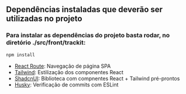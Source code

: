 ## Dependências instaladas que deverão ser utilizadas no projeto
### Para instalar as dependências do projeto basta rodar, no diretório ./src/front/trackit:

```bash
npm install
```

- [React Route](https://reactrouter.com/home): Navegação de página SPA
- [Tailwind](https://tailwindcss.com/): Estilização dos componentes React
- [ShadcnUI](https://ui.shadcn.com/): Biblioteca com compnentes React + Tailwind pré-prontos
- [Husky](https://typicode.github.io/husky/): Verificação de commits com ESLint
